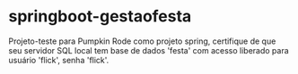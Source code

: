 # springboot-gestaofesta
Projeto-teste para Pumpkin
Rode como projeto spring, certifique de que seu servidor SQL local tem base de dados 'festa' com acesso liberado para usuário 'flick', senha 'flick'.
